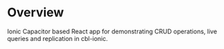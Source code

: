 # Overview

Ionic Capacitor based React app for demonstrating CRUD operations, live queries and replication in cbl-ionic.